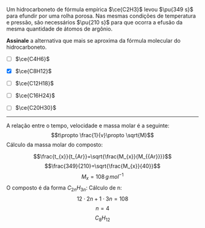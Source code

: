 Um hidrocarboneto de fórmula empírica $\ce{C2H3}$ levou $\pu{349 s}$ para efundir por uma rolha porosa. Nas mesmas condições de temperatura e pressão, são necessários $\pu{210 s}$ para que ocorra a efusão da mesma quantidade de átomos de argônio.

**Assinale** a alternativa que mais se aproxima da fórmula molecular do hidrocarboneto.

- [ ] $\ce{C4H6}$
- [x] $\ce{C8H12}$
- [ ] $\ce{C12H18}$
- [ ] $\ce{C16H24}$
- [ ] $\ce{C20H30}$


---

A relação entre o tempo, velocidade e massa molar é a seguinte:
$$t\propto \frac{1}{v}\propto \sqrt{M}$$
Cálculo da massa molar do composto:

$$\frac{t_{x}}{t_{Ar}}=\sqrt{\frac{M_{x}}{M_{{Ar}}}}$$
$$\frac{349}{210}=\sqrt{\frac{M_{x}}{40}}$$
$$M_{x}=108\,g\,mol^{-1}$$
O composto é da forma $C_{2n}H_{3n}$:
Cálculo de n:
$$12\cdot2n+1\cdot3n=108$$
$$n=4$$
$$C_{8}H_{12}$$
